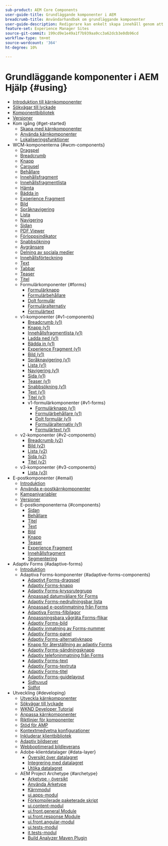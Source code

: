```yaml
---
sub-product: AEM Core Components
user-guide-title: Grundläggande komponenter i AEM
breadcrumb-title: Användarhandbok om grundläggande komponenter
user-guide-description: Redigerare kan enkelt skapa innehåll genom att använda de utökningsbara grundläggande komponenterna.
feature-set: Experience Manager Sites
source-git-commit: 199cd9e1e49a1f7b939aa9cc3a62dcb3e0db96cd
workflow-type: tm+mt
source-wordcount: '364'
ht-degree: 10%

---
```



# Grundläggande komponenter i AEM Hjälp {#using}

+ [Introduktion till kärnkomponenter](introduction.md)
+ [Sökvägar till lyckade](developing/success.md)
+ [Komponentbibliotek](https://adobe.com/go/aem_cmp_library)
+ [Versioner](versions.md)
+ Kom igång {#get-started}
   + [Skapa med kärnkomponenter](get-started/authoring.md)
   + [Använda kärnkomponenter](get-started/using.md)
   + [Lokaliseringsfunktioner](get-started/localization.md)
+ WCM-komponenterna {#wcm-components}
   + [Dragspel](components/accordion.md)
   + [Breadcrumb](components/breadcrumb.md)
   + [Knapp](components/button.md)
   + [Carousel](components/carousel.md)
   + [Behållare](components/container.md)
   + [Innehållsfragment](components/content-fragment-component.md)
   + [Innehållsfragmentlista](components/content-fragment-list.md)
   + [Hämta](components/download.md)
   + [Bädda in](components/embed.md)
   + [Experience Fragment](components/experience-fragment.md)
   + [Bild](components/image.md)
   + [Språknavigering](components/language-navigation.md)
   + [Lista](components/list.md)
   + [Navigering](components/navigation.md)
   + [Sidan](components/page.md)
   + [PDF Viewer](components/pdf-viewer.md)
   + [Förloppsindikator](components/progress-bar.md)
   + [Snabbsökning](components/quick-search.md)
   + [Avgränsare](components/separator.md)
   + [Delning av sociala medier](components/sharing.md)
   + [Innehållsförteckning](components/tableofcontents.md)
   + [Text](components/text.md)
   + [Tabbar](components/tabs.md)
   + [Teaser](components/teaser.md)
   + [Titel](components/title.md)
   + Formulärkomponenter {#forms}
      + [Formulärknapp](components/forms/form-button.md)
      + [Formulärbehållare](components/forms/form-container.md)
      + [Dolt formulär](components/forms/form-hidden.md)
      + [Formuläralternativ](components/forms/form-options.md)
      + [Formulärtext](components/forms/form-text.md)
   + v1-komponenter {#v1-components}
      + [Breadcrumb (v1)](components/v1/breadcrumb-v1.md)
      + [Knapp (v1)](components/v1/button.md)
      + [Innehållsfragmentlista (v1)](components/v1/content-fragment-list.md)
      + [Ladda ned (v1)](components/v1/download.md)
      + [Bädda in (v1)](components/v1/embed.md)
      + [Experience Fragment (v1)](components/v1/experience-fragment.md)
      + [Bild (v1)](components/v1/image-v1.md)
      + [Språknavigering (v1)](components/v1/language-navigation.md)
      + [Lista (v1)](components/v1/list-v1.md)
      + [Navigering (v1)](components/v1/navigation.md)
      + [Sida (v1)](components/v1/page-v1.md)
      + [Teaser (v1)](components/v1/teaser.md)
      + [Snabbsökning (v1)](components/v1/quick-search.md)
      + [Text (v1)](components/v1/text-v1.md)
      + [Titel (v1)](components/v1/title-v1.md)
      + v1-formulärkomponenter {#v1-forms}
         + [Formulärknapp (v1)](components/v1/form-button-v1.md)
         + [Formulärbehållare (v1)](components/v1/form-container-v1.md)
         + [Dolt formulär (v1)](components/v1/form-hidden-v1.md)
         + [Formuläralternativ (v1)](components/v1/form-options-v1.md)
         + [Formulärtext (v1)](components/v1/form-text-v1.md)
   + v2-komponenter {#v2-components}
      + [Breadcrumb (v2)](components/v2/breadcrumb.md)
      + [Bild (v2)](components/v2/image.md)
      + [Lista (v2)](components/v2/list.md)
      + [Sida (v2)](components/v2/page.md)
      + [Titel (v2)](components/v2/title.md)
   + v3-komponenter {#v3-components}
      + [Lista (v3)](components/v3/list.md)
+ E-postkomponenter {#email}
   + [Introduktion](/help/email/introduction.md)
   + [Använda e-postkärnkomponenter](/help/email/using.md)
   + [Kampanjvariabler](/help/email/campaign-variables.md)
   + [Versioner](/help/email/versions.md)
   + E-postkomponenterna {#components}
      + [Sidan](/help/email/components/page.md)
      + [Behållare](/help/email/components/container.md)
      + [Titel](/help/email/components/title.md)
      + [Text](/help/email/components/text.md)
      + [Bild](/help/email/components/image.md)
      + [Knapp](/help/email/components/button.md)
      + [Teaser](/help/email/components/teaser.md)
      + [Experience Fragment](/help/email/components/experience-fragment.md)
      + [Innehållsfragment](/help/email/components/content-fragment.md)
      + [Segmentering](/help/email/components/segmentation.md)
+ Adaptiv Forms {#adaptive-forms}
   + [Introduktion](/help/adaptive-forms/introduction.md)
   + Adaptiva Forms-komponenter {#adaptive-forms-components}
      + [Adaptivt Forms-dragspel](/help/adaptive-forms/components/accordion.md)
      + [Adaptiv Forms-knapp](/help/adaptive-forms/components/button.md)
      + [Adaptiv Forms-kryssrutegrupp](/help/adaptive-forms/components/checkbox-group.md)
      + [Anpassad datumväljare för Forms](/help/adaptive-forms/components/date-picker.md)
      + [Adaptiv Forms-nedrullningsbar lista](/help/adaptive-forms/components/drop-down.md)
      + [Anpassad e-postinmatning från Forms](/help/adaptive-forms/components/email-input.md)
      + [Adaptiva Forms-filbilagor](/help/adaptive-forms/components/file-attachment.md)
      + [Anpassningsbara vågräta Forms-flikar](/help/adaptive-forms/components/horizontal-tabs.md)
      + [Adaptiv Forms-bild](/help/adaptive-forms/components/image.md)
      + [Adaptiv inmatning av Forms-nummer](/help/adaptive-forms/components/number-input.md)
      + [Adaptiv Forms-panel](/help/adaptive-forms/components/panel-container.md)
      + [Adaptiv Forms-alternativknapp](/help/adaptive-forms/components/radio-button.md)
      + [Knapp för återställning av adaptiv Forms](/help/adaptive-forms/components/reset-button.md)
      + [Adaptiv Forms-sändningsknapp](/help/adaptive-forms/components/submit-button.md)
      + [Adaptiv telefoninmatning från Forms](/help/adaptive-forms/components/telephone-input.md)
      + [Adaptiv Forms-text](/help/adaptive-forms/components/text.md)
      + [Adaptiv Forms-textruta](/help/adaptive-forms/components/text-input.md)
      + [Adaptiv Forms-titel](/help/adaptive-forms/components/title.md)
      + [Adaptiv Forms-guidelayout](/help/adaptive-forms/components/wizard.md)
      + [Sidhuvud](/help/adaptive-forms/components/header.md)
      + [Sidfot](/help/adaptive-forms/components/footer.md)
+ Utveckling {#developing}
   + [Utveckla kärnkomponenter](developing/overview.md)
   + [Sökvägar till lyckade](https://experienceleague.adobe.com/docs/experience-manager-core-components/using/success.html)
   + [WKND Developer Tutorial](https://experienceleague.adobe.com/docs/experience-manager-learn/getting-started-wknd-tutorial-develop/overview.html)
   + [Anpassa kärnkomponenter](developing/customizing.md)
   + [Riktlinjer för komponenter](developing/guidelines.md)
   + [Stöd för AMP](developing/amp.md)
   + [Kontextmedvetna konfigurationer](developing/context-aware-configs.md)
   + [Inkluderar klientbibliotek](developing/including-clientlibs.md)
   + [Adaptiv bildserver](/help/developing/adaptive-image-servlet.md)
   + [Webboptimerad bildleverans](/help/developing/web-optimized-image-delivery.md)
   + Adobe-klientdatalager {#data-layer}
      + [Översikt över datalagret](developing/data-layer/overview.md)
      + [Integrering med datalagret](developing/data-layer/integrations.md)
      + [Utöka datalagret](developing/data-layer/extending.md)
   + AEM Project Archetype {#archetype}
      + [Arketype - översikt](developing/archetype/overview.md)
      + [Använda Arketype](developing/archetype/using.md)
      + [Kärnmodul](developing/archetype/core.md)
      + [ui.apps-modul](developing/archetype/uiapps.md)
      + [Förkompilerade paketerade skript](developing/archetype/precompiled-bundled-scripts.md)
      + [ui.content-modul](developing/archetype/uicontent.md)
      + [ui.front.general Module](developing/archetype/uifrontend.md)
      + [ui.front.response Module](developing/archetype/uifrontend-react.md)
      + [ui.front.angular-modul](developing/archetype/uifrontend-angular.md)
      + [ui.tests-modul](developing/archetype/uitests.md)
      + [it.tests-modul](developing/archetype/ittests.md)
      + [Build Analyzer Maven Plugin](developing/archetype/build-analyzer-maven-plugin.md)
